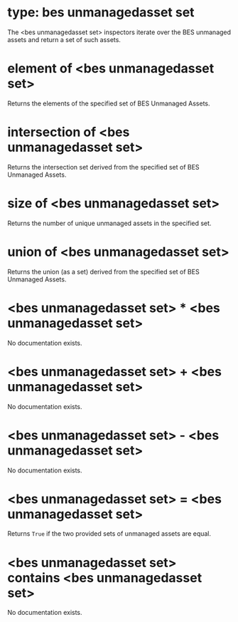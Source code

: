 # type: bes unmanagedasset set

The &lt;bes unmanagedasset set&gt; inspectors iterate over the BES unmanaged assets and return a set of such assets.

# element of &lt;bes unmanagedasset set&gt;

Returns the elements of the specified set of BES Unmanaged Assets.

# intersection of &lt;bes unmanagedasset set&gt;

Returns the intersection set derived from the specified set of BES Unmanaged Assets.

# size of &lt;bes unmanagedasset set&gt;

Returns the number of unique unmanaged assets in the specified set.

# union of &lt;bes unmanagedasset set&gt;

Returns the union (as a set) derived from the specified set of BES Unmanaged Assets.

# &lt;bes unmanagedasset set&gt; * &lt;bes unmanagedasset set&gt;

No documentation exists.

# &lt;bes unmanagedasset set&gt; + &lt;bes unmanagedasset set&gt;

No documentation exists.

# &lt;bes unmanagedasset set&gt; - &lt;bes unmanagedasset set&gt;

No documentation exists.

# &lt;bes unmanagedasset set&gt; = &lt;bes unmanagedasset set&gt;

Returns `True` if the two provided sets of unmanaged assets are equal.

# &lt;bes unmanagedasset set&gt; contains &lt;bes unmanagedasset set&gt;

No documentation exists.

